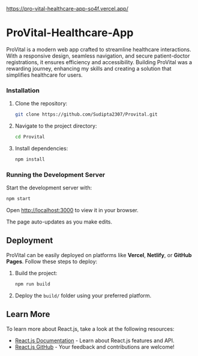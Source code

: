 https://pro-vital-healthcare-app-so4f.vercel.app/
# ProVital-Healthcare-App

ProVital is a modern web app crafted to streamline healthcare interactions. With a responsive design, seamless navigation, and secure patient-doctor registrations, it ensures efficiency and accessibility. Building ProVital was a rewarding journey, enhancing my skills and creating a solution that simplifies healthcare for users.



### Installation
1. Clone the repository:
   ```bash
   git clone https://github.com/Sudipta2307/Provital.git
   ```
2. Navigate to the project directory:
   ```bash
   cd Provital
   ```
3. Install dependencies:
   ```bash
   npm install
   ```

### Running the Development Server
Start the development server with:
```bash
npm start
```
Open [http://localhost:3000](http://localhost:3000) to view it in your browser.

The page auto-updates as you make edits.

## Deployment
ProVital can be easily deployed on platforms like **Vercel**, **Netlify**, or **GitHub Pages**. Follow these steps to deploy:

1. Build the project:
   ```bash
   npm run build
   ```
2. Deploy the `build/` folder using your preferred platform.

## Learn More
To learn more about React.js, take a look at the following resources:
- [React.js Documentation](https://reactjs.org/docs/getting-started.html) - Learn about React.js features and API.
- [React.js GitHub](https://github.com/facebook/react) - Your feedback and contributions are welcome!


